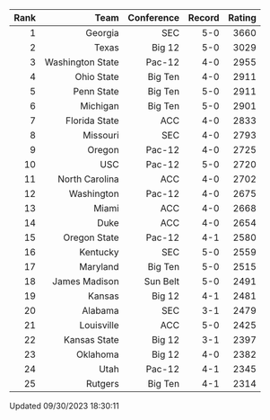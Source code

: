 | Rank  | Team                 | Conference           | Record   | Rating |
| ---:  | ---:                 | ---:                 | ---:     | ---:   |
| 1     | Georgia              | SEC                  | 5-0      | 3660   |
| 2     | Texas                | Big 12               | 5-0      | 3029   |
| 3     | Washington State     | Pac-12               | 4-0      | 2955   |
| 4     | Ohio State           | Big Ten              | 4-0      | 2911   |
| 5     | Penn State           | Big Ten              | 5-0      | 2911   |
| 6     | Michigan             | Big Ten              | 5-0      | 2901   |
| 7     | Florida State        | ACC                  | 4-0      | 2833   |
| 8     | Missouri             | SEC                  | 4-0      | 2793   |
| 9     | Oregon               | Pac-12               | 4-0      | 2725   |
| 10    | USC                  | Pac-12               | 5-0      | 2720   |
| 11    | North Carolina       | ACC                  | 4-0      | 2702   |
| 12    | Washington           | Pac-12               | 4-0      | 2675   |
| 13    | Miami                | ACC                  | 4-0      | 2668   |
| 14    | Duke                 | ACC                  | 4-0      | 2654   |
| 15    | Oregon State         | Pac-12               | 4-1      | 2580   |
| 16    | Kentucky             | SEC                  | 5-0      | 2559   |
| 17    | Maryland             | Big Ten              | 5-0      | 2515   |
| 18    | James Madison        | Sun Belt             | 5-0      | 2491   |
| 19    | Kansas               | Big 12               | 4-1      | 2481   |
| 20    | Alabama              | SEC                  | 3-1      | 2479   |
| 21    | Louisville           | ACC                  | 5-0      | 2425   |
| 22    | Kansas State         | Big 12               | 3-1      | 2397   |
| 23    | Oklahoma             | Big 12               | 4-0      | 2382   |
| 24    | Utah                 | Pac-12               | 4-1      | 2345   |
| 25    | Rutgers              | Big Ten              | 4-1      | 2314   |

Updated 09/30/2023 18:30:11
